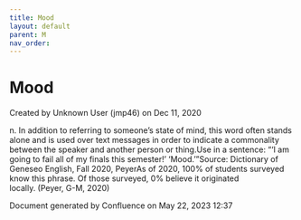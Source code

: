 ```yaml
---
title: Mood
layout: default
parent: M
nav_order:
---
```


# Mood

Created by  Unknown User (jmp46) on Dec 11, 2020

n. In addition to referring to someone’s state of mind, this word often stands alone and is used over text messages in order to indicate a commonality between the speaker and another person or thing.Use in a sentence: “‘I am going to fail all of my finals this semester!’ ‘Mood.’”Source: Dictionary of Geneseo English, Fall 2020, PeyerAs of 2020, 100% of students surveyed know this phrase. Of those surveyed, 0% believe it originated locally. (Peyer, G-M, 2020) 

Document generated by Confluence on May 22, 2023 12:37


